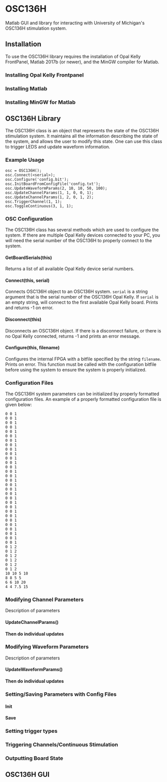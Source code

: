 # OSC136H
Matlab GUI and library for interacting with University of Michigan's OSC136H stimulation system.

## Installation
To use the OSC136H library requires the installation of Opal Kelly FrontPanel, Matlab 2017b (or newer), and the MinGW compiler for Matlab.

### Installing Opal Kelly Frontpanel

### Installing Matlab

### Installing MinGW for Matlab

## OSC136H Library
The OSC136H class is an object that represents the state of the OSC136H stimulation system. It maintains all the information describing the state of the system, and allows the user to modify this state. One can use this class to trigger LEDS and update waveform information.

### Example Usage
```
osc = OSC136H();
osc.Connect(<serial>);
osc.Configure('config.bit');
osc.InitBoardFromConfigFile('config.txt');
osc.UpdateWaveformParams(2, 10, 10, 50, 100);
osc.UpdateChannelParams(1, 1, 0, 0, 1);
osc.UpdateChannelParams(1, 2, 0, 1, 2);
osc.TriggerChannel(1, 1);
osc.ToggleContinuous(3, 1, 1);
```
### OSC Configuration
The OSC136H class has several methods which are used to configure the system. If there are multiple Opal Kelly devices connected to your PC, you will need the serial number of the OSC136H to properly connect to the system.

#### GetBoardSerials(this)
Returns a list of all available Opal Kelly device serial numbers.

#### Connect(this, serial)
Connects OSC136H object to an OSC136H system. `serial` is a string argument that is the serial number of the OSC136H Opal Kelly. If `serial` is an empty string, will connect to the first available Opal Kelly board. Prints and returns -1 on error.

#### Disconnect(this)
Disconnects an OSC136H object. If there is a disconnect failure, or there is no Opal Kelly connected, returns -1 and prints an error message. 

#### Configure(this, filename)
Configures the internal FPGA with a bitfile specified by the string `filename`. Prints on error. This function must be called with the configuration bitfile before using the system to ensure the system is properly initialized.

### Configuration Files
The OSC136H system parameters can be initialized by properly formatted configuration files. An example of a properly formatted configuration file is given below:
```
0 0 1
0 0 1
0 0 1
0 0 1
0 0 1
0 0 1
0 0 1
0 0 1
0 0 1
0 0 1
0 0 1
0 0 1
0 0 1
0 0 1
0 0 1
0 0 1
0 0 1
0 0 1
0 0 1
0 0 1
0 0 1
0 0 1
0 0 1
0 0 1
0 0 1
0 0 1
0 0 1
0 0 1
0 0 1
0 0 1
0 1 2
0 1 2
0 1 2
0 1 2
0 1 2
0 1 2
10 10 5 10
8 8 5 5
6 6 10 20
4 4 7.5 15
```
### Modifying Channel Parameters
Description of parameters

#### UpdateChannelParams()

#### Then do individual updates

### Modifying Waveform Parameters
Description of parameters

#### UpdateWaveformParams()

#### Then do individual updates

### Setting/Saving Parameters with Config Files
#### Init
#### Save

### Setting trigger types

### Triggering Channels/Continuous Stimulation

### Outputting Board State
## OSC136H GUI

